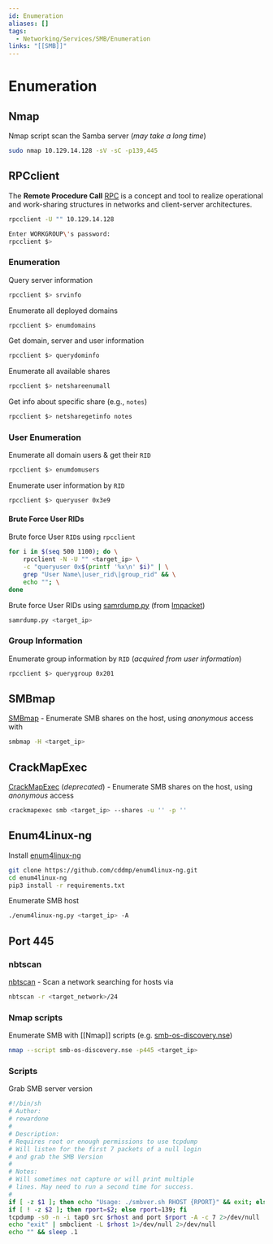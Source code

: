 ```yaml
---
id: Enumeration
aliases: []
tags:
  - Networking/Services/SMB/Enumeration
links: "[[SMB]]"
---
```


# Enumeration

<!-- Nmap {{{-->
## Nmap

Nmap script scan the Samba server (*may take a long time*)

```sh
sudo nmap 10.129.14.128 -sV -sC -p139,445
```
<!-- }}} -->

<!-- RPCclient {{{-->
## RPCclient

The **Remote Procedure Call** [RPC](https://www.geeksforgeeks.org/operating-systems/remote-procedure-call-rpc-in-operating-system/)
is a concept and tool to realize operational and work-sharing structures in
networks and client-server architectures.

```sh
rpcclient -U "" 10.129.14.128
```
```sh
Enter WORKGROUP\'s password:
rpcclient $>
```

### Enumeration

Query server information

```sh
rpcclient $> srvinfo
```

Enumerate all deployed domains

```sh
rpcclient $> enumdomains
```

Get domain, server and user information

```sh
rpcclient $> querydominfo
```

Enumerate all available shares

```sh
rpcclient $> netshareenumall
```

Get info about specific share (e.g., `notes`)

```sh
rpcclient $> netsharegetinfo notes
```

### User Enumeration

Enumerate all domain users & get their `RID`

```sh
rpcclient $> enumdomusers
```

Enumerate user information by `RID`

```sh
rpcclient $> queryuser 0x3e9
```

#### Brute Force User RIDs

Brute force User `RID`s using `rpcclient`

```sh
for i in $(seq 500 1100); do \
    rpcclient -N -U "" <target_ip> \
    -c "queryuser 0x$(printf '%x\n' $i)" | \
    grep "User Name\|user_rid\|group_rid" && \
    echo ""; \
done
```

Brute force User RIDs using [samrdump.py](https://github.com/fortra/impacket/blob/master/examples/samrdump.py)
(from [Impacket](https://github.com/fortra/impacket))

```sh
samrdump.py <target_ip>
```

### Group Information

Enumerate group information by `RID` (*acquired from user information*)

```sh
rpcclient $> querygroup 0x201
```
<!-- }}} -->

<!-- SMBmap {{{-->
## SMBmap

[SMBmap](https://github.com/ShawnDEvans/smbmap) -
Enumerate SMB shares on the host, using *anonymous* access with

```sh
smbmap -H <target_ip>
```
<!-- }}} -->

<!-- CrackMapExec {{{-->
## CrackMapExec

[CrackMapExec](https://github.com/byt3bl33d3r/CrackMapExec) (*deprecated*) -
Enumerate SMB shares on the host, using *anonymous* access

```sh
crackmapexec smb <target_ip> --shares -u '' -p ''
```
<!-- }}} -->

<!-- Enum4Linux-ng {{{-->
## Enum4Linux-ng

Install [enum4linux-ng](https://github.com/cddmp/enum4linux-ng)

```sh
git clone https://github.com/cddmp/enum4linux-ng.git
cd enum4linux-ng
pip3 install -r requirements.txt
```

Enumerate SMB host

```sh
./enum4linux-ng.py <target_ip> -A
```
<!-- }}} -->

<!-- Port 445 {{{-->
## Port 445

### nbtscan

[nbtscan](https://www.kali.org/tools/nbtscan/) -
Scan a network searching for hosts via

```sh
nbtscan -r <target_network>/24
```

### Nmap scripts

Enumerate SMB with [[Nmap]] scripts (e.g. [smb-os-discovery.nse](https://nmap.org/nsedoc/scripts/smb-os-discovery.html))

```sh
nmap --script smb-os-discovery.nse -p445 <target_ip>
```

### Scripts

Grab SMB server version

```sh
#!/bin/sh
# Author:
# rewardone
#
# Description:
# Requires root or enough permissions to use tcpdump
# Will listen for the first 7 packets of a null login
# and grab the SMB Version
#
# Notes:
# Will sometimes not capture or will print multiple
# lines. May need to run a second time for success.
#
if [ -z $1 ]; then echo "Usage: ./smbver.sh RHOST {RPORT}" && exit; else rhost=$1; fi
if [ ! -z $2 ]; then rport=$2; else rport=139; fi
tcpdump -s0 -n -i tap0 src $rhost and port $rport -A -c 7 2>/dev/null | grep -i "samba\|s.a.m" | tr -d '.' | grep -oP 'UnixSamba.*[0-9a-z]' | tr -d '\n' & echo -n "$rhost: " &
echo "exit" | smbclient -L $rhost 1>/dev/null 2>/dev/null
echo "" && sleep .1
```
<!-- }}} -->
